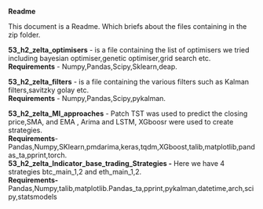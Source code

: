 **Readme**

This document is a Readme. Which briefs about the files containing in the zip folder.

**53\_h2\_zelta\_optimisers** \- is a file containing the list of optimisers we tried including bayesian optimiser,genetic optimiser,grid search etc.  
**Requirements** \- Numpy,Pandas,Scipy,Sklearn,deap.

**53\_h2\_zelta\_filters** \- is a file containing the various filters such as Kalman filters,savitzky golay etc.  
**Requirements** \- Numpy,Pandas,Scipy,pykalman.

**53\_h2\_zelta\_Ml\_approaches** \- Patch TST was used to predict the closing price,SMA, and EMA , Arima and LSTM, XGboosr were used to create strategies.  
**Requirements**\-Pandas,Numpy,SKlearn,pmdarima,keras,tqdm,XGboost,talib,matplotlib,pandas\_ta,pprint,torch.  
**53\_h2\_zelta\_Indicator\_base\_trading\_Strategies \-** Here we have 4 strategies btc\_main\_1,2 and eth\_main\_1,2.  
**Requirements-** Pandas,Numpy,talib,matplotlib.Pandas\_ta,pprint,pykalman,datetime,arch,scipy,statsmodels

